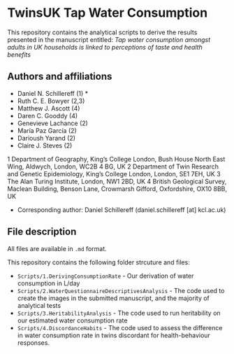 # TwinsUK Tap Water Consumption

This repository contains the analytical scripts to derive the results presented in the manuscript entitled: *Tap water consumption amongst adults in UK households is linked to perceptions of taste and health benefits*

## Authors and affiliations

- Daniel N. Schillereff (1) *
- Ruth C. E. Bowyer (2,3)
- Matthew J. Ascott (4)
- Daren C. Gooddy (4)
- Genevieve Lachance (2)
- María Paz García (2)
- Darioush Yarand (2)
- Claire J. Steves (2)
   
1 Department of Geography, King’s College London, Bush House North East Wing, Aldwych, London, WC2B 4 BG, UK
2 Department of Twin Research and Genetic Epidemiology, King’s College London, London, SE1 7EH, UK
3 The Alan Turing Institute, London, NW1 2BD, UK
4 British Geological Survey, Maclean Building, Benson Lane, Crowmarsh Gifford, Oxfordshire, OX10 8BB, UK

* Corresponding author: Daniel Schillereff (daniel.schillereff [at] kcl.ac.uk) 

## File description

All files are available in `.md` format.

This repository contains the following folder strcuture and files:
 - `Scripts/1.DerivingConsumptionRate` - Our derivation of water consumption in L/day
 - `Scripts/2.WaterQuestionnaireDescriptivesAnalysis` - The code used to create the images in the submitted manuscript, and the majority of analytical tests
 - `Scripts/3.HeritabilityAnalysis` - The code used to run heritability on our estimated water consumption rate
 - `Scripts/4.DiscordanceHabits` - The code used to assess the difference in water consumption rate in twins discordant for health-behaviour responses.


